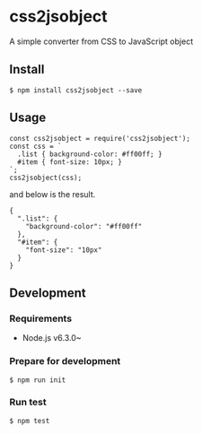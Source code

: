 # css2jsobject
A simple converter from CSS to JavaScript object

## Install

```
$ npm install css2jsobject --save
```

## Usage

```
const css2jsobject = require('css2jsobject');
const css = `
  .list { background-color: #ff00ff; }
  #item { font-size: 10px; }
`;
css2jsobject(css);
```

and below is the result.

```
{
  ".list": {
    "background-color": "#ff00ff"
  },
  "#item": {
    "font-size": "10px"
  }
}
```

## Development

### Requirements

* Node.js v6.3.0~

### Prepare for development

```
$ npm run init
```

### Run test


```
$ npm test
```